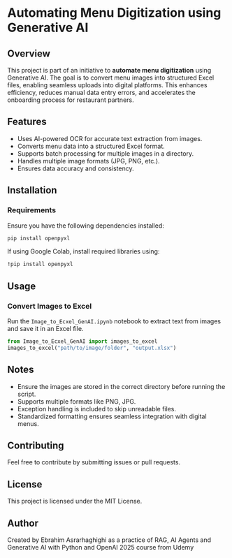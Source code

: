 # Automating Menu Digitization using Generative AI

## Overview

This project is part of an initiative to **automate menu digitization** using Generative AI. The goal is to convert menu images into structured Excel files, enabling seamless uploads into digital platforms. This enhances efficiency, reduces manual data entry errors, and accelerates the onboarding process for restaurant partners.

## Features

- Uses AI-powered OCR for accurate text extraction from images.
- Converts menu data into a structured Excel format.
- Supports batch processing for multiple images in a directory.
- Handles multiple image formats (JPG, PNG, etc.).
- Ensures data accuracy and consistency.

## Installation

### Requirements

Ensure you have the following dependencies installed:

```bash
pip install openpyxl
```

If using Google Colab, install required libraries using:

```bash
!pip install openpyxl
```

## Usage

### Convert Images to Excel

Run the `Image_to_Ecxel_GenAI.ipynb` notebook to extract text from images and save it in an Excel file.

```python
from Image_to_Ecxel_GenAI import images_to_excel
images_to_excel("path/to/image/folder", "output.xlsx")
```

## Notes

- Ensure the images are stored in the correct directory before running the script.
- Supports multiple formats like PNG, JPG.
- Exception handling is included to skip unreadable files.
- Standardized formatting ensures seamless integration with digital menus.

## Contributing

Feel free to contribute by submitting issues or pull requests.

## License

This project is licensed under the MIT License.

## Author

Created by Ebrahim Asrarhaghighi as a practice of RAG, AI Agents and Generative AI with Python and OpenAI 2025 course from Udemy

